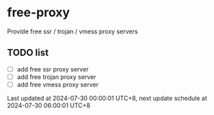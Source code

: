 
# free-proxy
Provide free ssr / trojan / vmess proxy servers


## TODO list
- [ ] add free ssr proxy server
- [ ] add free trojan proxy server
- [ ] add free vmess proxy server

Last updated at 2024-07-30 00:00:01 UTC+8, next update schedule at 2024-07-30 06:00:01 UTC+8

